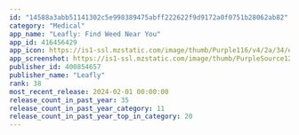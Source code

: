 ```yaml
---
id: "14588a3abb51141302c5e998389475abff222622f9d9172a0f0751b28062ab82"
category: "Medical"
app_name: "Leafly: Find Weed Near You"
app_id: 416456429
app_icon: https://is1-ssl.mzstatic.com/image/thumb/Purple116/v4/2a/34/e1/2a34e129-2a94-4215-2e2e-e57ffee9bd6f/AppIcon-0-0-1x_U007emarketing-0-7-0-85-220.png/1024x1024bb.png
app_screenshot: https://is1-ssl.mzstatic.com/image/thumb/PurpleSource126/v4/eb/0b/8f/eb0b8f82-392b-7181-0634-9db36c9d2aa9/2d39fb77-d603-4733-bfc5-19aed73e9c26_iOS-6.5in-1242x2688-screen01B.jpg/1242x2688bb.png
publisher_id: 400854657
publisher_name: "Leafly"
rank: 38
most_recent_release: 2024-02-01 00:00:00
release_count_in_past_year: 35
release_count_in_past_year_category: 11
release_count_in_past_year_top_in_category: 20
---
```

